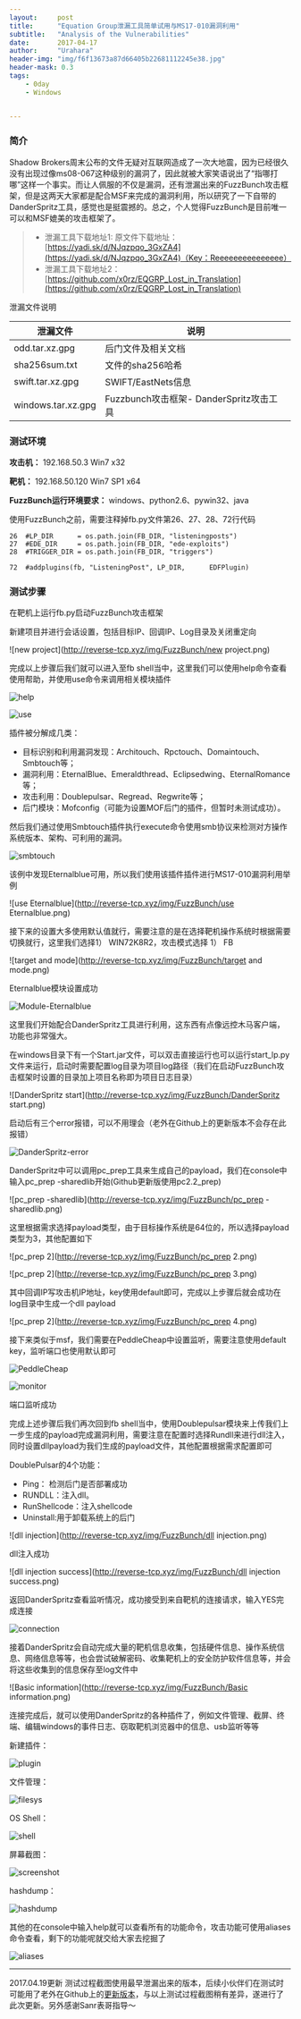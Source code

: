 ```yaml
---
layout:     post
title:      "Equation Group泄漏工具简单试用与MS17-010漏洞利用"
subtitle:   "Analysis of the Vulnerabilities"
date:       2017-04-17
author:     "Urahara"
header-img: "img/f6f13673a87d66405b22681112245e38.jpg"
header-mask: 0.3
tags: 
    - 0day
    - Windows


---
```




###  简介

Shadow Brokers周末公布的文件无疑对互联网造成了一次大地震，因为已经很久没有出现过像ms08-067这种级别的漏洞了，因此就被大家笑语说出了“指哪打哪”这样一个事实。而让人佩服的不仅是漏洞，还有泄漏出来的FuzzBunch攻击框架，但是这两天大家都是配合MSF来完成的漏洞利用，所以研究了一下自带的DanderSpritz工具，感觉也是挺震撼的。总之，个人觉得FuzzBunch是目前唯一可以和MSF媲美的攻击框架了。

> - 泄漏工具下载地址1: 原文件下载地址：[https://yadi.sk/d/NJqzpqo_3GxZA4](https://yadi.sk/d/NJqzpqo_3GxZA4)（Key：Reeeeeeeeeeeeeee）
> - 泄漏工具下载地址2： [https://github.com/x0rz/EQGRP_Lost_in_Translation](https://github.com/x0rz/EQGRP_Lost_in_Translation)

泄漏文件说明

| 泄漏文件               | 说明                              |
| ------------------ | ------------------------------- |
| odd.tar.xz.gpg     | 后门文件及相关文档                       |
| sha256sum.txt      | 文件的sha256哈希                     |
| swift.tar.xz.gpg   | SWIFT/EastNets信息                |
| windows.tar.xz.gpg | Fuzzbunch攻击框架- DanderSpritz攻击工具 |

### 测试环境

**攻击机：** 192.168.50.3  Win7 x32 

**靶机：** 192.168.50.120  Win7 SP1 x64 

**FuzzBunch运行环境要求：** windows、python2.6、pywin32、java

使用FuzzBunch之前，需要注释掉fb.py文件第26、27、28、72行代码

```
26  #LP_DIR      = os.path.join(FB_DIR, "listeningposts")
27  #EDE_DIR     = os.path.join(FB_DIR, "ede-exploits")
28  #TRIGGER_DIR = os.path.join(FB_DIR, "triggers")

72  #addplugins(fb, "ListeningPost", LP_DIR,      EDFPlugin)
```

### 测试步骤

在靶机上运行fb.py启动FuzzBunch攻击框架

新建项目并进行会话设置，包括目标IP、回调IP、Log目录及关闭重定向

![new project](http://reverse-tcp.xyz/img/FuzzBunch/new project.png)

完成以上步骤后我们就可以进入至fb shell当中，这里我们可以使用help命令查看使用帮助，并使用use命令来调用相关模块插件

![help](http://reverse-tcp.xyz/img/FuzzBunch/help.png)

![use](http://reverse-tcp.xyz/img/FuzzBunch/use.png)

插件被分解成几类：

- 目标识别和利用漏洞发现：Architouch、Rpctouch、Domaintouch、Smbtouch等；
- 漏洞利用：EternalBlue、Emeraldthread、Eclipsedwing、EternalRomance等；
- 攻击利用：Doublepulsar、Regread、Regwrite等；
- 后门模块：Mofconfig（可能为设置MOF后门的插件，但暂时未测试成功）。

然后我们通过使用Smbtouch插件执行execute命令使用smb协议来检测对方操作系统版本、架构、可利用的漏洞。

![smbtouch](http://reverse-tcp.xyz/img/FuzzBunch/smbtouch.png)

该例中发现Eternalblue可用，所以我们使用该插件插件进行MS17-010漏洞利用举例

![use Eternalblue](http://reverse-tcp.xyz/img/FuzzBunch/use Eternalblue.png)

接下来的设置大多使用默认值就行，需要注意的是在选择靶机操作系统时根据需要切换就行，这里我们选择1） WIN72K8R2，攻击模式选择 1） FB

![target and mode](http://reverse-tcp.xyz/img/FuzzBunch/target and mode.png)

Eternalblue模块设置成功

![Module-Eternalblue](http://reverse-tcp.xyz/img/FuzzBunch/Module-Eternalblue.png)

这里我们开始配合DanderSpritz工具进行利用，这东西有点像远控木马客户端，功能也非常强大。

在windows目录下有一个Start.jar文件，可以双击直接运行也可以运行start_lp.py文件来运行，启动时需要配置log目录为项目log路径（我们在启动FuzzBunch攻击框架时设置的目录加上项目名称即为项目日志目录）

![DanderSpritz start](http://reverse-tcp.xyz/img/FuzzBunch/DanderSpritz start.png)

启动后有三个error报错，可以不用理会（老外在Github上的更新版本不会存在此报错）

![DanderSpritz-error](http://reverse-tcp.xyz/img/FuzzBunch/DanderSpritz-error.png)

DanderSpritz中可以调用pc_prep工具来生成自己的payload，我们在console中输入pc_prep -sharedlib开始(Github更新版使用pc2.2_prep)

 ![pc_prep -sharedlib](http://reverse-tcp.xyz/img/FuzzBunch/pc_prep -sharedlib.png)

这里根据需求选择payload类型，由于目标操作系统是64位的，所以选择payload类型为3，其他配置如下

![pc_prep 2](http://reverse-tcp.xyz/img/FuzzBunch/pc_prep 2.png)

![pc_prep 2](http://reverse-tcp.xyz/img/FuzzBunch/pc_prep 3.png)

其中回调IP写攻击机IP地址，key使用default即可，完成以上步骤后就会成功在log目录中生成一个dll payload

![pc_prep 2](http://reverse-tcp.xyz/img/FuzzBunch/pc_prep 4.png)

接下来类似于msf，我们需要在PeddleCheap中设置监听，需要注意使用default key，监听端口也使用默认即可

![PeddleCheap](http://reverse-tcp.xyz/img/FuzzBunch/PeddleCheap.png)

![monitor](http://reverse-tcp.xyz/img/FuzzBunch/monitor.png)

端口监听成功

完成上述步骤后我们再次回到fb shell当中，使用Doublepulsar模块来上传我们上一步生成的payload完成漏洞利用，需要注意在配置时选择Rundll来进行dll注入，同时设置dllpayload为我们生成的payload文件，其他配置根据需求配置即可

DoublePulsar的4个功能：

- Ping： 检测后门是否部署成功
- RUNDLL：注入dll。
- RunShellcode：注入shellcode
- Uninstall:用于卸载系统上的后门 

![dll injection](http://reverse-tcp.xyz/img/FuzzBunch/dll injection.png)

dll注入成功

![dll injection success](http://reverse-tcp.xyz/img/FuzzBunch/dll injection success.png)

返回DanderSpritz查看监听情况，成功接受到来自靶机的连接请求，输入YES完成连接

![connection](http://reverse-tcp.xyz/img/FuzzBunch/connection.png)

接着DanderSpritz会自动完成大量的靶机信息收集，包括硬件信息、操作系统信息、网络信息等等，也会尝试破解密码、收集靶机上的安全防护软件信息等，并会将这些收集到的信息保存至log文件中

![Basic information](http://reverse-tcp.xyz/img/FuzzBunch/Basic information.png)

连接完成后，就可以使用DanderSpritz的各种插件了，例如文件管理、截屏、终端、编辑windows的事件日志、窃取靶机浏览器中的信息、usb监听等等

新建插件：

![plugin](http://reverse-tcp.xyz/img/FuzzBunch/plugin.png)

文件管理：

![filesys](http://reverse-tcp.xyz/img/FuzzBunch/filesys.png)

OS Shell：

![shell](http://reverse-tcp.xyz/img/FuzzBunch/shell.png)

屏幕截图：

![screenshot](http://reverse-tcp.xyz/img/FuzzBunch/screenshot.png)

hashdump：

![hashdump](http://reverse-tcp.xyz/img/FuzzBunch/hashdump.png)

其他的在console中输入help就可以查看所有的功能命令，攻击功能可使用aliases命令查看，剩下的功能呢就交给大家去挖掘了

![aliases](http://reverse-tcp.xyz/img/FuzzBunch/aliases.png)

-----

2017.04.19更新 测试过程截图使用最早泄漏出来的版本，后续小伙伴们在测试时可能用了老外在Github上的[更新版本](https://github.com/misterch0c/shadowbroker)，与以上测试过程截图稍有差异，遂进行了此次更新。另外感谢Sanr表哥指导～



 











